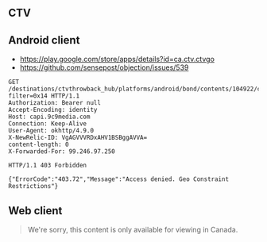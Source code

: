 ## CTV

## Android client

- https://play.google.com/store/apps/details?id=ca.ctv.ctvgo
- https://github.com/sensepost/objection/issues/539

~~~
GET /destinations/ctvthrowback_hub/platforms/android/bond/contents/104922/contentPackages/2655229/manifest.mpd?filter=0x14 HTTP/1.1
Authorization: Bearer null
Accept-Encoding: identity
Host: capi.9c9media.com
Connection: Keep-Alive
User-Agent: okhttp/4.9.0
X-NewRelic-ID: VgAGVVVRDxAHV1BSBggAVVA=
content-length: 0
X-Forwarded-For: 99.246.97.250

HTTP/1.1 403 Forbidden

{"ErrorCode":"403.72","Message":"Access denied. Geo Constraint Restrictions"}
~~~

## Web client
 
> We're sorry, this content is only available for viewing in Canada.
